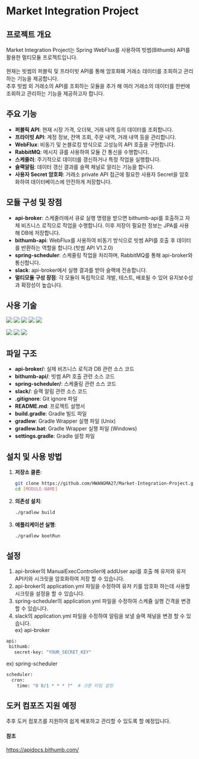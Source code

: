 # Market Integration Project

## 프로젝트 개요
Market Integration Project는 Spring WebFlux를 사용하여 빗썸(Bithumb) API를 활용한 멀티모듈 프로젝트입니다.<br><br>
현재는 빗썸의 퍼블릭 및 프라이빗 API를 통해 암호화폐 거래소 데이터를 조회하고 관리하는 기능을 제공합니다.<br>
추후 빗썸 외 거래소의 API를 조회하는 모듈을 추가 해 여러 거래소의 데이터를 한번에 조회하고 관리하는 기능을 제공하고자 합니다.

## 주요 기능
- **퍼블릭 API**: 현재 시장 가격, 오더북, 거래 내역 등의 데이터를 조회합니다.
- **프라이빗 API**: 계정 정보, 잔액 조회, 주문 내역, 거래 내역 등을 관리합니다.
- **WebFlux**: 비동기 및 논블로킹 방식으로 고성능의 API 호출을 구현합니다.
- **RabbitMQ**: 메시지 큐를 사용하여 모듈 간 통신을 수행합니다.
- **스케줄러**: 주기적으로 데이터를 갱신하거나 특정 작업을 실행합니다.
- **슬랙알림**: 데이터 갱신 결과를 슬랙 채널로 알리는 기능을 합니다.
- **사용자 Secret 암호화**: 거래소 private API 접근에 필요한 사용자 Secret을 암호화하여 데이터베이스에 안전하게 저장합니다.

## 모듈 구성 및 장점
- **api-broker**: 스케줄러에서 큐로 실행 명령을 받으면 bithumb-api를 호출하고 자체 비즈니스 로직으로 작업을 수행합니다. 이후 저장이 필요한 정보는 JPA를 사용해 DB에 저장합니다.
- **bithumb-api**: WebFlux를 사용하여 비동기 방식으로 빗썸 API를 호출 후 데이터를 반환하는 역할을 합니다.(빗썸 API V1.2.0)
- **spring-scheduler**: 스케줄링 작업을 처리하며, RabbitMQ를 통해 api-broker와 통신합니다.
- **slack**: api-broker에서 실행 결과를 받아 슬랙에 전송합니다.
- **멀티모듈 구성 장점**: 각 모듈이 독립적으로 개발, 테스트, 배포될 수 있어 유지보수성과 확장성이 높습니다.

## 사용 기술
<p align="left">
  <img src="https://img.shields.io/badge/JAVA-%23007396.svg?&style=for-the-badge&logo=java&logoColor=white"/>
  <img src="https://img.shields.io/badge/JPA/Hibernate-%236B584B.svg?&style=for-the-badge&logo=hibernate&logoColor=white"/>
  <img src="https://img.shields.io/badge/RabbitMQ-%23FF6600.svg?&style=for-the-badge&logo=rabbitmq&logoColor=white"/>
  <img src="https://img.shields.io/badge/Slack%20Webhook-%234A154B.svg?&style=for-the-badge&logo=slack&logoColor=white"/>
  <img src="https://img.shields.io/badge/Docker-%232496ED.svg?&style=for-the-badge&logo=docker&logoColor=white"/>
</p>
<p align="left">
  <img src="https://img.shields.io/badge/Spring%20Web%20MVC-%236DB33F.svg?&style=for-the-badge&logo=spring&logoColor=white"/>
  <img src="https://img.shields.io/badge/Spring%20WebFlux-%236DB33F.svg?&style=for-the-badge&logo=spring&logoColor=white"/>
  <img src="https://img.shields.io/badge/Spring%20Scheduler-%236DB33F.svg?&style=for-the-badge&logo=spring&logoColor=white"/>
</p>

## 파일 구조
- **api-broker/**: 실제 비즈니스 로직과 DB 관련 소스 코드
- **bithumb-api/**: 빗썸 API 호출 관련 소스 코드
- **spring-scheduler/**: 스케줄링 관련 소스 코드
- **slack/**: 슬랙 알림 관련 소스 코드
- **.gitignore**: Git ignore 파일
- **README.md**: 프로젝트 설명서
- **build.gradle**: Gradle 빌드 파일
- **gradlew**: Gradle Wrapper 실행 파일 (Unix)
- **gradlew.bat**: Gradle Wrapper 실행 파일 (Windows)
- **settings.gradle**: Gradle 설정 파일

## 설치 및 사용 방법
1. **저장소 클론**:
   ```bash
   git clone https://github.com/HWANGMA27/Market-Integration-Project.git
   cd [MODULE-NAME]
2.	**의존성 설치**:
    ```bash
    ./gradlew build
3.	**애플리케이션 실행**:
    ```bash
    ./gradlew bootRun

## 설정

1. api-broker의 ManualExecController에 addUser api를 호출 해 유저와 유저 API키와 시크릿을 암호화하여 저장 할 수 있습니다.<br>
2. api-broker의 application.yml 파일을 수정하여 유저 키를 암호화 하는데 사용할 시크릿을 설정을 할 수 있습니다.<br>
3. spring-scheduler의 application.yml 파일을 수정하여 스케쥴 실행 간격을 변경 할 수 있습니다.<br>
4. slack의 application.yml 파일을 수정하여 알림을 보낼 슬랙 채널을 변경 할 수 있습니다.<br>
ex) api-broker <br>
 ```bash
 api:
  bithumb:
    secret-key: "YOUR_SECRET_KEY"
```
ex) spring-scheduler <br>
   ```bash
   scheduler:
     cron:
       time: "0 0/1 * * * ?"  # 크론 타임 설정
```
## 도커 컴포즈 지원 예정
추후 도커 컴포즈를 지원하여 쉽게 배포하고 관리할 수 있도록 할 예정입니다.

#### 참조 
https://apidocs.bithumb.com/
